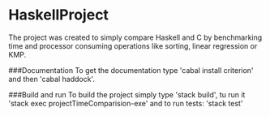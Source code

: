 # HaskellProject

The project was created to simply compare Haskell and C by benchmarking time and processor consuming operations like sorting, 
linear regression or KMP.

###Documentation
To get the documentation type 'cabal install criterion' and then 'cabal haddock'.

###Build and run
To build the project simply type 'stack build', tu run it 'stack exec projectTimeComparision-exe' and to run tests: 'stack test'
